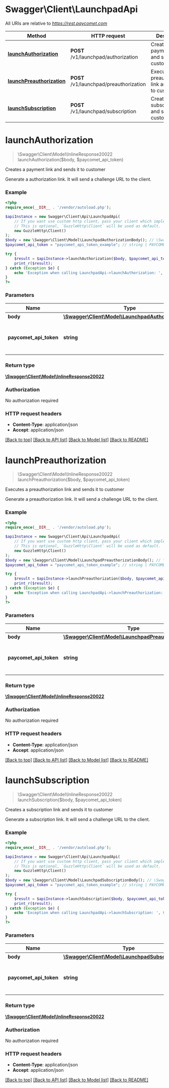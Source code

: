 # Swagger\Client\LaunchpadApi

All URIs are relative to *https://rest.paycomet.com*

Method | HTTP request | Description
------------- | ------------- | -------------
[**launchAuthorization**](LaunchpadApi.md#launchauthorization) | **POST** /v1/launchpad/authorization | Creates a payment link and sends it to customer
[**launchPreauthorization**](LaunchpadApi.md#launchpreauthorization) | **POST** /v1/launchpad/preauthorization | Executes a preauthorization link and sends it to customer
[**launchSubscription**](LaunchpadApi.md#launchsubscription) | **POST** /v1/launchpad/subscription | Creates a subscription link and sends it to customer

# **launchAuthorization**
> \Swagger\Client\Model\InlineResponse20022 launchAuthorization($body, $paycomet_api_token)

Creates a payment link and sends it to customer

Generate a authorization link. It will send a challenge URL to the client.

### Example
```php
<?php
require_once(__DIR__ . '/vendor/autoload.php');

$apiInstance = new Swagger\Client\Api\LaunchpadApi(
    // If you want use custom http client, pass your client which implements `GuzzleHttp\ClientInterface`.
    // This is optional, `GuzzleHttp\Client` will be used as default.
    new GuzzleHttp\Client()
);
$body = new \Swagger\Client\Model\LaunchpadAuthorizationBody(); // \Swagger\Client\Model\LaunchpadAuthorizationBody | 
$paycomet_api_token = "paycomet_api_token_example"; // string | PAYCOMET API key (Authorization privilege required)

try {
    $result = $apiInstance->launchAuthorization($body, $paycomet_api_token);
    print_r($result);
} catch (Exception $e) {
    echo 'Exception when calling LaunchpadApi->launchAuthorization: ', $e->getMessage(), PHP_EOL;
}
?>
```

### Parameters

Name | Type | Description  | Notes
------------- | ------------- | ------------- | -------------
 **body** | [**\Swagger\Client\Model\LaunchpadAuthorizationBody**](../Model/LaunchpadAuthorizationBody.md)|  | [optional]
 **paycomet_api_token** | **string**| PAYCOMET API key (Authorization privilege required) | [optional]

### Return type

[**\Swagger\Client\Model\InlineResponse20022**](../Model/InlineResponse20022.md)

### Authorization

No authorization required

### HTTP request headers

 - **Content-Type**: application/json
 - **Accept**: application/json

[[Back to top]](#) [[Back to API list]](../../README.md#documentation-for-api-endpoints) [[Back to Model list]](../../README.md#documentation-for-models) [[Back to README]](../../README.md)

# **launchPreauthorization**
> \Swagger\Client\Model\InlineResponse20022 launchPreauthorization($body, $paycomet_api_token)

Executes a preauthorization link and sends it to customer

Generate a preauthorization link. It will send a challenge URL to the client.

### Example
```php
<?php
require_once(__DIR__ . '/vendor/autoload.php');

$apiInstance = new Swagger\Client\Api\LaunchpadApi(
    // If you want use custom http client, pass your client which implements `GuzzleHttp\ClientInterface`.
    // This is optional, `GuzzleHttp\Client` will be used as default.
    new GuzzleHttp\Client()
);
$body = new \Swagger\Client\Model\LaunchpadPreauthorizationBody(); // \Swagger\Client\Model\LaunchpadPreauthorizationBody | 
$paycomet_api_token = "paycomet_api_token_example"; // string | PAYCOMET API key (Authorization privilege required)

try {
    $result = $apiInstance->launchPreauthorization($body, $paycomet_api_token);
    print_r($result);
} catch (Exception $e) {
    echo 'Exception when calling LaunchpadApi->launchPreauthorization: ', $e->getMessage(), PHP_EOL;
}
?>
```

### Parameters

Name | Type | Description  | Notes
------------- | ------------- | ------------- | -------------
 **body** | [**\Swagger\Client\Model\LaunchpadPreauthorizationBody**](../Model/LaunchpadPreauthorizationBody.md)|  | [optional]
 **paycomet_api_token** | **string**| PAYCOMET API key (Authorization privilege required) | [optional]

### Return type

[**\Swagger\Client\Model\InlineResponse20022**](../Model/InlineResponse20022.md)

### Authorization

No authorization required

### HTTP request headers

 - **Content-Type**: application/json
 - **Accept**: application/json

[[Back to top]](#) [[Back to API list]](../../README.md#documentation-for-api-endpoints) [[Back to Model list]](../../README.md#documentation-for-models) [[Back to README]](../../README.md)

# **launchSubscription**
> \Swagger\Client\Model\InlineResponse20022 launchSubscription($body, $paycomet_api_token)

Creates a subscription link and sends it to customer

Generate a subscription link. It will send a challenge URL to the client.

### Example
```php
<?php
require_once(__DIR__ . '/vendor/autoload.php');

$apiInstance = new Swagger\Client\Api\LaunchpadApi(
    // If you want use custom http client, pass your client which implements `GuzzleHttp\ClientInterface`.
    // This is optional, `GuzzleHttp\Client` will be used as default.
    new GuzzleHttp\Client()
);
$body = new \Swagger\Client\Model\LaunchpadSubscriptionBody(); // \Swagger\Client\Model\LaunchpadSubscriptionBody | 
$paycomet_api_token = "paycomet_api_token_example"; // string | PAYCOMET API key (Authorization privilege required)

try {
    $result = $apiInstance->launchSubscription($body, $paycomet_api_token);
    print_r($result);
} catch (Exception $e) {
    echo 'Exception when calling LaunchpadApi->launchSubscription: ', $e->getMessage(), PHP_EOL;
}
?>
```

### Parameters

Name | Type | Description  | Notes
------------- | ------------- | ------------- | -------------
 **body** | [**\Swagger\Client\Model\LaunchpadSubscriptionBody**](../Model/LaunchpadSubscriptionBody.md)|  | [optional]
 **paycomet_api_token** | **string**| PAYCOMET API key (Authorization privilege required) | [optional]

### Return type

[**\Swagger\Client\Model\InlineResponse20022**](../Model/InlineResponse20022.md)

### Authorization

No authorization required

### HTTP request headers

 - **Content-Type**: application/json
 - **Accept**: application/json

[[Back to top]](#) [[Back to API list]](../../README.md#documentation-for-api-endpoints) [[Back to Model list]](../../README.md#documentation-for-models) [[Back to README]](../../README.md)

